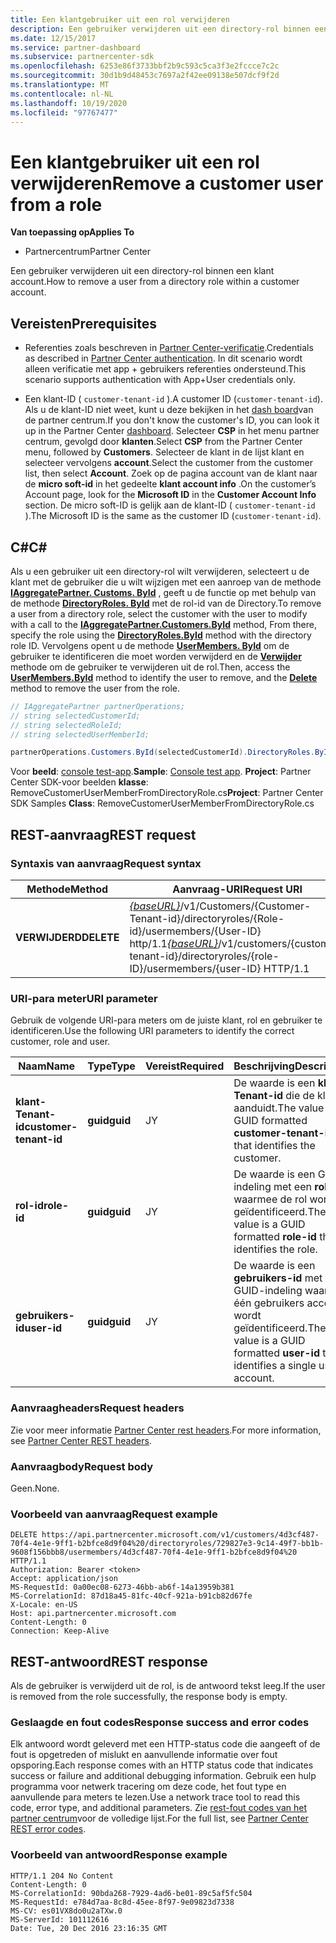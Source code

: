 ```yaml
---
title: Een klantgebruiker uit een rol verwijderen
description: Een gebruiker verwijderen uit een directory-rol binnen een klant account.
ms.date: 12/15/2017
ms.service: partner-dashboard
ms.subservice: partnercenter-sdk
ms.openlocfilehash: 6253e86f3733bbf2b9c593c5ca3f3e2fccce7c2c
ms.sourcegitcommit: 30d1b9d48453c7697a2f42ee09138e507dcf9f2d
ms.translationtype: MT
ms.contentlocale: nl-NL
ms.lasthandoff: 10/19/2020
ms.locfileid: "97767477"
---
```

# <a name="remove-a-customer-user-from-a-role"></a><span data-ttu-id="798a0-103">Een klantgebruiker uit een rol verwijderen</span><span class="sxs-lookup"><span data-stu-id="798a0-103">Remove a customer user from a role</span></span>

<span data-ttu-id="798a0-104">**Van toepassing op**</span><span class="sxs-lookup"><span data-stu-id="798a0-104">**Applies To**</span></span>

- <span data-ttu-id="798a0-105">Partnercentrum</span><span class="sxs-lookup"><span data-stu-id="798a0-105">Partner Center</span></span>

<span data-ttu-id="798a0-106">Een gebruiker verwijderen uit een directory-rol binnen een klant account.</span><span class="sxs-lookup"><span data-stu-id="798a0-106">How to remove a user from a directory role within a customer account.</span></span>

## <a name="prerequisites"></a><span data-ttu-id="798a0-107">Vereisten</span><span class="sxs-lookup"><span data-stu-id="798a0-107">Prerequisites</span></span>

- <span data-ttu-id="798a0-108">Referenties zoals beschreven in [Partner Center-verificatie](partner-center-authentication.md).</span><span class="sxs-lookup"><span data-stu-id="798a0-108">Credentials as described in [Partner Center authentication](partner-center-authentication.md).</span></span> <span data-ttu-id="798a0-109">In dit scenario wordt alleen verificatie met app + gebruikers referenties ondersteund.</span><span class="sxs-lookup"><span data-stu-id="798a0-109">This scenario supports authentication with App+User credentials only.</span></span>

- <span data-ttu-id="798a0-110">Een klant-ID ( `customer-tenant-id` ).</span><span class="sxs-lookup"><span data-stu-id="798a0-110">A customer ID (`customer-tenant-id`).</span></span> <span data-ttu-id="798a0-111">Als u de klant-ID niet weet, kunt u deze bekijken in het [dash board](https://partner.microsoft.com/dashboard)van de partner centrum.</span><span class="sxs-lookup"><span data-stu-id="798a0-111">If you don't know the customer's ID, you can look it up in the Partner Center [dashboard](https://partner.microsoft.com/dashboard).</span></span> <span data-ttu-id="798a0-112">Selecteer **CSP** in het menu partner centrum, gevolgd door **klanten**.</span><span class="sxs-lookup"><span data-stu-id="798a0-112">Select **CSP** from the Partner Center menu, followed by **Customers**.</span></span> <span data-ttu-id="798a0-113">Selecteer de klant in de lijst klant en selecteer vervolgens **account**.</span><span class="sxs-lookup"><span data-stu-id="798a0-113">Select the customer from the customer list, then select **Account**.</span></span> <span data-ttu-id="798a0-114">Zoek op de pagina account van de klant naar de **micro soft-id** in het gedeelte **klant account info** .</span><span class="sxs-lookup"><span data-stu-id="798a0-114">On the customer’s Account page, look for the **Microsoft ID** in the **Customer Account Info** section.</span></span> <span data-ttu-id="798a0-115">De micro soft-ID is gelijk aan de klant-ID ( `customer-tenant-id` ).</span><span class="sxs-lookup"><span data-stu-id="798a0-115">The Microsoft ID is the same as the customer ID  (`customer-tenant-id`).</span></span>

## <a name="c"></a><span data-ttu-id="798a0-116">C\#</span><span class="sxs-lookup"><span data-stu-id="798a0-116">C\#</span></span>

<span data-ttu-id="798a0-117">Als u een gebruiker uit een directory-rol wilt verwijderen, selecteert u de klant met de gebruiker die u wilt wijzigen met een aanroep van de methode [**IAggregatePartner. Customs. ById**](/dotnet/api/microsoft.store.partnercenter.customers.icustomercollection.byid) , geeft u de functie op met behulp van de methode [**DirectoryRoles. ById**](/dotnet/api/microsoft.store.partnercenter.customerdirectoryroles.idirectoryrolecollection.byid) met de rol-id van de Directory.</span><span class="sxs-lookup"><span data-stu-id="798a0-117">To remove a user from a directory role, select the customer with the user to modify with a call to the [**IAggregatePartner.Customers.ById**](/dotnet/api/microsoft.store.partnercenter.customers.icustomercollection.byid) method, From there, specify the role using the [**DirectoryRoles.ById**](/dotnet/api/microsoft.store.partnercenter.customerdirectoryroles.idirectoryrolecollection.byid) method with the directory role ID.</span></span> <span data-ttu-id="798a0-118">Vervolgens opent u de methode [**UserMembers. ById**](/dotnet/api/microsoft.store.partnercenter.customerdirectoryroles.iusermembercollection.byid) om de gebruiker te identificeren die moet worden verwijderd en de [**Verwijder**](/dotnet/api/microsoft.store.partnercenter.customerdirectoryroles.iusermember.delete) methode om de gebruiker te verwijderen uit de rol.</span><span class="sxs-lookup"><span data-stu-id="798a0-118">Then, access the [**UserMembers.ById**](/dotnet/api/microsoft.store.partnercenter.customerdirectoryroles.iusermembercollection.byid) method to identify the user to remove, and the [**Delete**](/dotnet/api/microsoft.store.partnercenter.customerdirectoryroles.iusermember.delete) method to remove the user from the role.</span></span>

``` csharp
// IAggregatePartner partnerOperations;
// string selectedCustomerId;
// string selectedRoleId;
// string selectedUserMemberId;

partnerOperations.Customers.ById(selectedCustomerId).DirectoryRoles.ById(selectedRoleId).UserMembers.ById(selectedUserMemberId).Delete();
```

<span data-ttu-id="798a0-119">Voor **beeld**: [console test-app](console-test-app.md).</span><span class="sxs-lookup"><span data-stu-id="798a0-119">**Sample**: [Console test app](console-test-app.md).</span></span> <span data-ttu-id="798a0-120">**Project**: Partner Center SDK-voor beelden **klasse**: RemoveCustomerUserMemberFromDirectoryRole.cs</span><span class="sxs-lookup"><span data-stu-id="798a0-120">**Project**: Partner Center SDK Samples **Class**: RemoveCustomerUserMemberFromDirectoryRole.cs</span></span>

## <a name="rest-request"></a><span data-ttu-id="798a0-121">REST-aanvraag</span><span class="sxs-lookup"><span data-stu-id="798a0-121">REST request</span></span>

### <a name="request-syntax"></a><span data-ttu-id="798a0-122">Syntaxis van aanvraag</span><span class="sxs-lookup"><span data-stu-id="798a0-122">Request syntax</span></span>

| <span data-ttu-id="798a0-123">Methode</span><span class="sxs-lookup"><span data-stu-id="798a0-123">Method</span></span>     | <span data-ttu-id="798a0-124">Aanvraag-URI</span><span class="sxs-lookup"><span data-stu-id="798a0-124">Request URI</span></span>                                                                                                                           |
|------------|---------------------------------------------------------------------------------------------------------------------------------------|
| <span data-ttu-id="798a0-125">**VERWIJDERD**</span><span class="sxs-lookup"><span data-stu-id="798a0-125">**DELETE**</span></span> | <span data-ttu-id="798a0-126">[*{baseURL}*](partner-center-rest-urls.md)/v1/Customers/{Customer-Tenant-id}/directoryroles/{Role-id}/usermembers/{User-ID} http/1.1</span><span class="sxs-lookup"><span data-stu-id="798a0-126">[*{baseURL}*](partner-center-rest-urls.md)/v1/customers/{customer-tenant-id}/directoryroles/{role-ID}/usermembers/{user-ID} HTTP/1.1</span></span> |

### <a name="uri-parameter"></a><span data-ttu-id="798a0-127">URI-para meter</span><span class="sxs-lookup"><span data-stu-id="798a0-127">URI parameter</span></span>

<span data-ttu-id="798a0-128">Gebruik de volgende URI-para meters om de juiste klant, rol en gebruiker te identificeren.</span><span class="sxs-lookup"><span data-stu-id="798a0-128">Use the following URI parameters to identify the correct customer, role and user.</span></span>

| <span data-ttu-id="798a0-129">Naam</span><span class="sxs-lookup"><span data-stu-id="798a0-129">Name</span></span>                   | <span data-ttu-id="798a0-130">Type</span><span class="sxs-lookup"><span data-stu-id="798a0-130">Type</span></span>     | <span data-ttu-id="798a0-131">Vereist</span><span class="sxs-lookup"><span data-stu-id="798a0-131">Required</span></span> | <span data-ttu-id="798a0-132">Beschrijving</span><span class="sxs-lookup"><span data-stu-id="798a0-132">Description</span></span>                                                                        |
|------------------------|----------|----------|------------------------------------------------------------------------------------|
| <span data-ttu-id="798a0-133">**klant-Tenant-id**</span><span class="sxs-lookup"><span data-stu-id="798a0-133">**customer-tenant-id**</span></span> | <span data-ttu-id="798a0-134">**guid**</span><span class="sxs-lookup"><span data-stu-id="798a0-134">**guid**</span></span> | <span data-ttu-id="798a0-135">J</span><span class="sxs-lookup"><span data-stu-id="798a0-135">Y</span></span>        | <span data-ttu-id="798a0-136">De waarde is een **klant-Tenant-id** die de klant aanduidt.</span><span class="sxs-lookup"><span data-stu-id="798a0-136">The value is a GUID formatted **customer-tenant-id** that identifies the customer.</span></span> |
| <span data-ttu-id="798a0-137">**rol-id**</span><span class="sxs-lookup"><span data-stu-id="798a0-137">**role-id**</span></span>            | <span data-ttu-id="798a0-138">**guid**</span><span class="sxs-lookup"><span data-stu-id="798a0-138">**guid**</span></span> | <span data-ttu-id="798a0-139">J</span><span class="sxs-lookup"><span data-stu-id="798a0-139">Y</span></span>        | <span data-ttu-id="798a0-140">De waarde is een GUID-indeling met een **rol-id** waarmee de rol wordt geïdentificeerd.</span><span class="sxs-lookup"><span data-stu-id="798a0-140">The value is a GUID formatted **role-id** that identifies the role.</span></span>                |
| <span data-ttu-id="798a0-141">**gebruikers-id**</span><span class="sxs-lookup"><span data-stu-id="798a0-141">**user-id**</span></span>            | <span data-ttu-id="798a0-142">**guid**</span><span class="sxs-lookup"><span data-stu-id="798a0-142">**guid**</span></span> | <span data-ttu-id="798a0-143">J</span><span class="sxs-lookup"><span data-stu-id="798a0-143">Y</span></span>        | <span data-ttu-id="798a0-144">De waarde is een **gebruikers-id** met een GUID-indeling waarmee één gebruikers account wordt geïdentificeerd.</span><span class="sxs-lookup"><span data-stu-id="798a0-144">The value is a GUID formatted **user-id** that identifies a single user account.</span></span>   |

### <a name="request-headers"></a><span data-ttu-id="798a0-145">Aanvraagheaders</span><span class="sxs-lookup"><span data-stu-id="798a0-145">Request headers</span></span>

<span data-ttu-id="798a0-146">Zie voor meer informatie [Partner Center rest headers](headers.md).</span><span class="sxs-lookup"><span data-stu-id="798a0-146">For more information, see [Partner Center REST headers](headers.md).</span></span>

### <a name="request-body"></a><span data-ttu-id="798a0-147">Aanvraagbody</span><span class="sxs-lookup"><span data-stu-id="798a0-147">Request body</span></span>

<span data-ttu-id="798a0-148">Geen.</span><span class="sxs-lookup"><span data-stu-id="798a0-148">None.</span></span>

### <a name="request-example"></a><span data-ttu-id="798a0-149">Voorbeeld van aanvraag</span><span class="sxs-lookup"><span data-stu-id="798a0-149">Request example</span></span>

```http
DELETE https://api.partnercenter.microsoft.com/v1/customers/4d3cf487-70f4-4e1e-9ff1-b2bfce8d9f04%20/directoryroles/729827e3-9c14-49f7-bb1b-9608f156bbb8/usermembers/4d3cf487-70f4-4e1e-9ff1-b2bfce8d9f04%20 HTTP/1.1
Authorization: Bearer <token>
Accept: application/json
MS-RequestId: 0a00ec08-6273-46bb-ab6f-14a13959b381
MS-CorrelationId: 87d18a45-81fc-40cf-921a-b91cb82d67fe
X-Locale: en-US
Host: api.partnercenter.microsoft.com
Content-Length: 0
Connection: Keep-Alive
```

## <a name="rest-response"></a><span data-ttu-id="798a0-150">REST-antwoord</span><span class="sxs-lookup"><span data-stu-id="798a0-150">REST response</span></span>

<span data-ttu-id="798a0-151">Als de gebruiker is verwijderd uit de rol, is de antwoord tekst leeg.</span><span class="sxs-lookup"><span data-stu-id="798a0-151">If the user is removed from the role successfully, the response body is empty.</span></span>

### <a name="response-success-and-error-codes"></a><span data-ttu-id="798a0-152">Geslaagde en fout codes</span><span class="sxs-lookup"><span data-stu-id="798a0-152">Response success and error codes</span></span>

<span data-ttu-id="798a0-153">Elk antwoord wordt geleverd met een HTTP-status code die aangeeft of de fout is opgetreden of mislukt en aanvullende informatie over fout opsporing.</span><span class="sxs-lookup"><span data-stu-id="798a0-153">Each response comes with an HTTP status code that indicates success or failure and additional debugging information.</span></span> <span data-ttu-id="798a0-154">Gebruik een hulp programma voor netwerk tracering om deze code, het fout type en aanvullende para meters te lezen.</span><span class="sxs-lookup"><span data-stu-id="798a0-154">Use a network trace tool to read this code, error type, and additional parameters.</span></span> <span data-ttu-id="798a0-155">Zie [rest-fout codes van het partner centrum](error-codes.md)voor de volledige lijst.</span><span class="sxs-lookup"><span data-stu-id="798a0-155">For the full list, see [Partner Center REST error codes](error-codes.md).</span></span>

### <a name="response-example"></a><span data-ttu-id="798a0-156">Voorbeeld van antwoord</span><span class="sxs-lookup"><span data-stu-id="798a0-156">Response example</span></span>

```http
HTTP/1.1 204 No Content
Content-Length: 0
MS-CorrelationId: 90bda268-7929-4ad6-be01-89c5af5fc504
MS-RequestId: e784d7aa-8c8d-45ee-8f97-9e09823d7338
MS-CV: es01VX8do0u2aTXw.0
MS-ServerId: 101112616
Date: Tue, 20 Dec 2016 23:16:35 GMT
```
